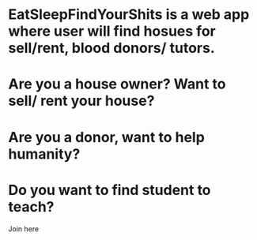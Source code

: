 # EatSleepFindYourShits is a web app where user will find hosues for sell/rent, blood donors/ tutors.
# Are you a house owner? Want to sell/ rent your house? 
# Are you a donor, want to help humanity?
# Do you want to find student to teach?
Join here
